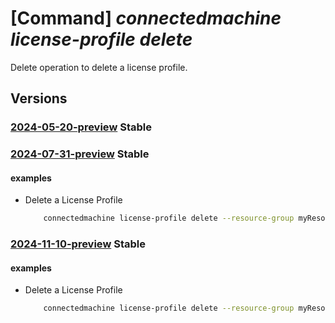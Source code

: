 # [Command] _connectedmachine license-profile delete_

Delete operation to delete a license profile.

## Versions

### [2024-05-20-preview](/Resources/mgmt-plane/L3N1YnNjcmlwdGlvbnMve30vcmVzb3VyY2Vncm91cHMve30vcHJvdmlkZXJzL21pY3Jvc29mdC5oeWJyaWRjb21wdXRlL21hY2hpbmVzL3t9L2xpY2Vuc2Vwcm9maWxlcy97fQ==/2024-05-20-preview.xml) **Stable**

<!-- mgmt-plane /subscriptions/{}/resourcegroups/{}/providers/microsoft.hybridcompute/machines/{}/licenseprofiles/{} 2024-05-20-preview -->

### [2024-07-31-preview](/Resources/mgmt-plane/L3N1YnNjcmlwdGlvbnMve30vcmVzb3VyY2Vncm91cHMve30vcHJvdmlkZXJzL21pY3Jvc29mdC5oeWJyaWRjb21wdXRlL21hY2hpbmVzL3t9L2xpY2Vuc2Vwcm9maWxlcy97fQ==/2024-07-31-preview.xml) **Stable**

<!-- mgmt-plane /subscriptions/{}/resourcegroups/{}/providers/microsoft.hybridcompute/machines/{}/licenseprofiles/{} 2024-07-31-preview -->

#### examples

- Delete a License Profile
    ```bash
        connectedmachine license-profile delete --resource-group myResourceGroup --machine-name myMachine
    ```

### [2024-11-10-preview](/Resources/mgmt-plane/L3N1YnNjcmlwdGlvbnMve30vcmVzb3VyY2Vncm91cHMve30vcHJvdmlkZXJzL21pY3Jvc29mdC5oeWJyaWRjb21wdXRlL21hY2hpbmVzL3t9L2xpY2Vuc2Vwcm9maWxlcy97fQ==/2024-11-10-preview.xml) **Stable**

<!-- mgmt-plane /subscriptions/{}/resourcegroups/{}/providers/microsoft.hybridcompute/machines/{}/licenseprofiles/{} 2024-11-10-preview -->

#### examples

- Delete a License Profile
    ```bash
        connectedmachine license-profile delete --resource-group myResourceGroup --machine-name myMachine
    ```
